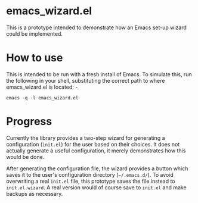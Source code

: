 # emacs_wizard.el

This is a prototype intended to demonstrate how an Emacs set-up wizard could be implemented.

# How to use

This is intended to be run with a fresh install of Emacs. To simulate this, run the following in your shell, substituting the correct path to where emacs_wizard.el is located: -

```shell
emacs -q -l emacs_wizard.el
```

# Progress

Currently the library provides a two-step wizard for generating a configuration (`init.el`) for the user based on their choices. It does not actually generate a useful configuration, it merely demonstrates how this would be done.

After generating the configuration file, the wizard provides a button which saves it to the user's configuration directory (`~/.emacs.d/`). To avoid overwriting a real `init.el` file, this prototype saves the file instead to `init.el.wizard`. A real version would of course save to `init.el` and make backups as necessary.
